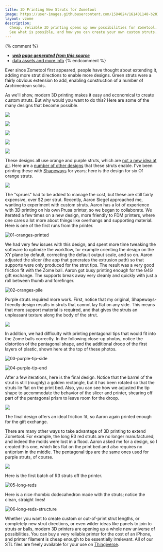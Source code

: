 ```yaml
---
title: 3D Printing New Struts for Zometool
image: https://user-images.githubusercontent.com/1584024/161401148-b2015ee9-bc67-41af-9283-8971f6abe0c8.jpg
layout: vzome
description:
  Cheap, reliable 3D printing opens up new possibilities for Zometool.
  See what is possible, and how you can create your own custom struts.
---
```


{% comment %}
 - [***web page generated from this source***](https://vorth.github.io/vzome-sharing/g4g/14/gift.html)
 - [data assets and more info](https://github.com/vorth/vzome-sharing/tree/main/2022/02/27/19-33-09-orange-purple-snub-dodec/)
{% endcomment %}

Ever since Zometool first appeared, people have thought about
extending it, adding more strut directions to enable more designs.
Green struts were a fairly obvious extension to add, enabling construction of
a number of Archimedean solids.

As we'll show, modern 3D printing makes it easy and economical to create custom struts.
But why would you want to do this?
Here are some of the many designs that become possible.

<vzome-viewer style="width: 100%; height: 65vh;"
       src="https://vorth.github.io/vzome-sharing/2022/02/27/19-33-09-orange-purple-snub-dodec/orange-purple-snub-dodec.vZome" >
  <img src="https://vorth.github.io/vzome-sharing/2022/02/27/19-33-09-orange-purple-snub-dodec/orange-purple-snub-dodec.png" />
</vzome-viewer>

<vzome-viewer style="width: 100%; height: 65vh;"
       src="https://vorth.github.io/vzome-sharing/2022/04/02/14-57-26-rgbp-odd-squash-grid/rgbp-odd-squash-grid.vZome" >
  <img src="https://vorth.github.io/vzome-sharing/2022/04/02/14-57-26-rgbp-odd-squash-grid/rgbp-odd-squash-grid.png" />
</vzome-viewer>

<vzome-viewer style="width: 100%; height: 65vh;"
       src="https://vorth.github.io/vzome-sharing/2022/04/02/14-59-35-purple-giant-tetra/purple-giant-tetra.vZome" >
  <img src="https://vorth.github.io/vzome-sharing/2022/04/02/14-59-35-purple-giant-tetra/purple-giant-tetra.png" />
</vzome-viewer>

<vzome-viewer style="width: 100%; height: 65vh;"
       src="https://vorth.github.io/vzome-sharing/2022/04/02/15-18-52-red-stretch-grid/red-stretch-grid.vZome" >
  <img src="https://vorth.github.io/vzome-sharing/2022/04/02/15-18-52-red-stretch-grid/red-stretch-grid.png" />
</vzome-viewer>

<vzome-viewer style="width: 100%; height: 65vh;"
       src="https://vorth.github.io/vzome-sharing/2022/04/02/15-33-48-brian-hall-orange-purple-tangle/brian-hall-orange-purple-tangle.vZome" >
  <img src="https://vorth.github.io/vzome-sharing/2022/04/02/15-33-48-brian-hall-orange-purple-tangle/brian-hall-orange-purple-tangle.png" />
</vzome-viewer>

These designs all use orange and purple struts, which are
[not a new idea at all](https://vorth.github.io/vzome-sharing/2022/02/15/orange-red-demo-18-41-14.html).
Here are a [number of other designs](https://vorth.github.io/vzome-sharing/2022/04/02/accuratePerspective24cell-15-28-06.html)
that these struts enable.
I've been printing these with [Shapeways](http://shpws.me/MhuL)
for years; here is the design for six O1 orange struts.

<vzome-viewer style="width: 100%; height: 65vh;"
       src="https://vorth.github.io/vzome-sharing/2016/06/04/23-21-58-orange-6-short-sprued/orange-6-short-sprued.vZome" >
  <img src="https://vorth.github.io/vzome-sharing/2016/06/04/23-21-58-orange-6-short-sprued/orange-6-short-sprued.png" />
</vzome-viewer>

The "sprues" had to be added to manage the cost,
but these are still fairly expensive, over $2 per strut.
Recently, Aaron Siegel approached me, wanting to experiment with custom struts.
Aaron has a lot of experience with 3D printing on his own Prusa printer,
so we began to collaborate.
We iterated a few times on a new design,
more friendly to FDM printers, where one cares a lot more about
things like overhangs and supporting material.
Here is one of the first runs from the printer.

![01-oranges-printed](https://user-images.githubusercontent.com/1584024/161401148-b2015ee9-bc67-41af-9283-8971f6abe0c8.jpg)

We had very few issues with this design,
and spent more time tweaking the software to optimize the workflow,
for example orienting the design on the XY plane by default,
correcting the default output scale, and so on.
Aaron adjusted the slicer (the app that generates the extrusion path)
so that supports were only produced for the strut tips.
The result was a very good friction fit with the Zome ball.
Aaron got busy printing enough for the G4G gift exchange.
The supports break away very cleanly and quickly
with just a roll between thumb and forefinger.

![02-oranges-pile](https://user-images.githubusercontent.com/1584024/161401158-85a70ba8-3c81-4cf3-a114-9acecf7c1e44.jpg)

Purple struts required more work.
First, notice that my original, Shapeways-friendly design
results in struts that cannot lay flat on any side.
This means that more support material is required,
and that gives the struts an unpleasant texture along the body of the strut.

<vzome-viewer style="width: 100%; height: 65vh;"
       src="https://vorth.github.io/vzome-sharing/2016/06/06/19-29-37-purple-6-medium-sprued/purple-6-medium-sprued.vZome" >
  <img src="https://vorth.github.io/vzome-sharing/2016/06/06/19-29-37-purple-6-medium-sprued/purple-6-medium-sprued.png" />
</vzome-viewer>

In addition, we had difficulty with printing pentagonal tips that would
fit into the Zome balls correctly.
In the following close-up photos, notice the distortion of the
pentagonal shape, and the additional droop of the first layers
of plastic, shown here at the top of these photos.

![03-purple-tip-side](https://user-images.githubusercontent.com/1584024/161401168-9d2c461b-4267-4ef8-9e78-d631475b729d.jpg)

![04-purple-tip-end](https://user-images.githubusercontent.com/1584024/161401169-f28846c1-cbd4-47a9-95a7-dc38f3ab3303.jpg)

After a few iterations, here is the final design.
Notice that the barrel of the strut is still (roughly)
a golden rectangle, but it has been rotated so that the
struts lie flat on the print bed.
Also, you can see how we adjusted the tip shape to
accommodate the behavior of the slicer and printer,
shearing off part of the pentagonal prism to leave room
for the droop.

<vzome-viewer style="width: 100%; height: 65vh;"
       src="https://vorth.github.io/vzome-sharing/2022/04/02/12-50-51-short-purple-more-tip-batch/short-purple-more-tip-batch.vZome" >
  <img src="https://vorth.github.io/vzome-sharing/2022/04/02/12-50-51-short-purple-more-tip-batch/short-purple-more-tip-batch.png" />
</vzome-viewer>

The final design offers an ideal friction fit,
so Aaron again printed enough for the gift exchange.

There are many other ways to take advantage of 3D printing
to extend Zometool.
For example, the long R3 red struts are no longer manufactured,
and indeed the molds were lost in a flood.
Aaron asked me for a design,
so I created this one,
which lies flat on the print bed
and also requires no antiprism in the middle.
The pentagonal tips are the same ones used for purple struts, of course.

<vzome-viewer style="width: 100%; height: 65vh;"
       src="https://vorth.github.io/vzome-sharing/2022/04/02/13-14-43-three-long-reds-new-tips/three-long-reds-new-tips.vZome" >
  <img src="https://vorth.github.io/vzome-sharing/2022/04/02/13-14-43-three-long-reds-new-tips/three-long-reds-new-tips.png" />
</vzome-viewer>

Here is the first batch of R3 struts off the printer.

![05-long-reds](https://user-images.githubusercontent.com/1584024/161401179-0cb91cc0-b2af-472c-a8c3-ec2cbb07ef45.jpg)

Here is a nice rhombic dodecahedron made with the struts;
notice the clean, straight lines!

![06-long-reds-structure](https://user-images.githubusercontent.com/1584024/161401181-135c8288-d232-4d13-867b-c6891676458e.jpg)

Whether you want to create custom or out-of-print strut lengths,
or completely new strut directions,
or even wilder ideas like panels to join to struts or balls,
modern 3D printers are opening up a whole new universe of possibilities.
You can buy a very reliable printer for the cost of an iPhone,
and printer filament is cheap enough to be essentially irrelevant.
All of our STL files are freely available for your use on
[Thingiverse](https://www.thingiverse.com/vzome/designs).

